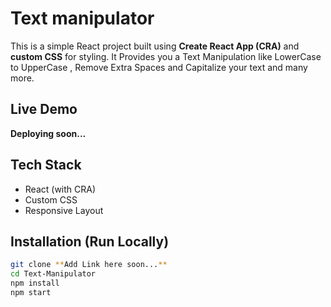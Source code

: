 # Text manipulator

This is a simple React project built using **Create React App (CRA)** and **custom CSS** for styling. It Provides you a Text Manipulation like LowerCase to UpperCase , Remove Extra Spaces and Capitalize your text and many more.

## Live Demo

**Deploying soon...**

## Tech Stack

- React (with CRA)
- Custom CSS
- Responsive Layout

## Installation (Run Locally)

```bash
git clone **Add Link here soon...**
cd Text-Manipulator
npm install
npm start
